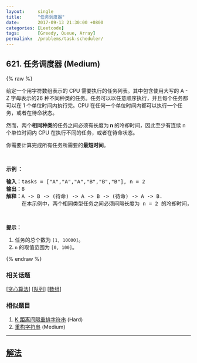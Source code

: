 ```yaml
---
layout:     single
title:      "任务调度器"
date:       2017-09-13 21:30:00 +0800
categories: [Leetcode]
tags:       [Greedy, Queue, Array]
permalink:  /problems/task-scheduler/
---
```


## 621. 任务调度器 (Medium)

{% raw %}

<p>给定一个用字符数组表示的 CPU 需要执行的任务列表。其中包含使用大写的 A - Z 字母表示的26 种不同种类的任务。任务可以以任意顺序执行，并且每个任务都可以在 1 个单位时间内执行完。CPU 在任何一个单位时间内都可以执行一个任务，或者在待命状态。</p>

<p>然而，两个<strong>相同种类</strong>的任务之间必须有长度为<strong>&nbsp;n </strong>的冷却时间，因此至少有连续 n 个单位时间内 CPU 在执行不同的任务，或者在待命状态。</p>

<p>你需要计算完成所有任务所需要的<strong>最短时间</strong>。</p>

<p>&nbsp;</p>

<p><strong>示例 ：</strong></p>

<pre><strong>输入：</strong>tasks = [&quot;A&quot;,&quot;A&quot;,&quot;A&quot;,&quot;B&quot;,&quot;B&quot;,&quot;B&quot;], n = 2
<strong>输出：</strong>8
<strong>解释：</strong>A -&gt; B -&gt; (待命) -&gt; A -&gt; B -&gt; (待命) -&gt; A -&gt; B.
     在本示例中，两个相同类型任务之间必须间隔长度为 n = 2 的冷却时间，而执行一个任务只需要一个单位时间，所以中间出现了（待命）状态。 </pre>

<p>&nbsp;</p>

<p><strong>提示：</strong></p>

<ol>
	<li>任务的总个数为&nbsp;<code>[1, 10000]</code>。</li>
	<li><code>n</code> 的取值范围为 <code>[0, 100]</code>。</li>
</ol>

{% endraw %}

### 相关话题
  [[贪心算法](https://github.com/openset/leetcode/tree/master/tag/greedy/README.md)]
  [[队列](https://github.com/openset/leetcode/tree/master/tag/queue/README.md)]
  [[数组](https://github.com/openset/leetcode/tree/master/tag/array/README.md)]

### 相似题目
  1. [K 距离间隔重排字符串](/problems/rearrange-string-k-distance-apart) (Hard)
  1. [重构字符串](/problems/reorganize-string) (Medium)

---

## [解法](https://github.com/openset/leetcode/tree/master/problems/task-scheduler)
